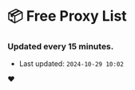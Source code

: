 # :package: Free Proxy List
### Updated every 15 minutes.

- Last updated: `2024-10-29 10:02`

:heart:
